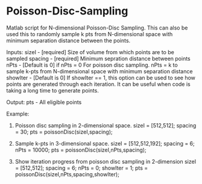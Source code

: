 # Poisson-Disc-Sampling
Matlab script for N-dimensional Poisson-Disc Sampling. This can also be used this to randomly sample k pts from N-dimensional space with minimum separation distance between the points.

Inputs:
sizeI -    [required] Size of volume from which points are to be 
           sampled
spacing -  [required] Minimum sepration distance between points
nPts -     [Default is 0] if nPts = 0 For poisson disc sampling.
           nPts = k to sample k-pts from N-dimensional space with
           minimum separation distance
showIter - [Default is 0] If showIter == 1, this option can be used to 
           see how points are generated through each iteration. It can be
           useful when code is taking a long time to generate points. 

Output:
pts -      All eligible points


Example:
1. Poisson disc sampling in 2-dimensional space. 
sizeI = [512,512];
spacing = 30;
pts = poissonDisc(sizeI,spacing);

2. Sample k-pts in 3-dimensional space.
sizeI = [512,512,192];
spacing = 6;
nPts = 10000;
pts = poissonDisc(sizeI,nPts,spacing);

3. Show iteration progress from poisson disc sampling in 2-dimension
sizeI = [512,512];
spacing = 6;
nPts = 0;
showIter = 1;
pts = poissonDisc(sizeI,nPts,spacing,showIter);